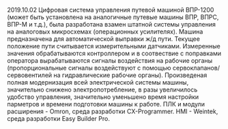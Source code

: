 2019.10.02
Цифровая система управления путевой машиной ВПР-1200 (может быть установлена на аналогичные путевые машины ВПР, ВПРС, ВПР-М и т.д.), была разработана взамен штатной системы управления на аналоговых микросхемах (операционных усилителях).
Машина предназначена для автоматической выправки ж/д пути. Текущее положение пути считывается измерительными датчиками. Измеренные значения обрабатываются контроллером и в соотвествие с поправками оператора вырабатываются 
сигналы воздействия на рабочие органы (пропорциональные сигналы воздействуют с помощью сервоклапанов/сервовентилей на гидравлические рабочие органы).
Произведеная полная модернизация всей электрической системы машины, значительно снижено электропотребление, в разы увеличилось удобство управления,
значительно уменьшено время настройки парметров и времени подготовки машины к работе.
ПЛК и модули расширения - Omron, среда разработки CX-Programmer. HMI - Weintek, среда разработки Easy Builder Pro.
